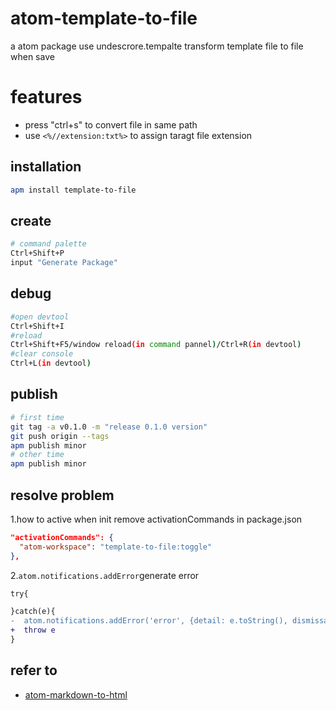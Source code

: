 <!-- not to html -->
# atom-template-to-file

a atom package use undescrore.tempalte transform template file to file when save

# features
- press "ctrl+s" to convert file in same path
- use `<%//extension:txt%>` to assign taragt file extension

## installation

``` bash
apm install template-to-file
```
## create
``` bash
# command palette
Ctrl+Shift+P
input "Generate Package"
```

## debug

``` bash
#open devtool
Ctrl+Shift+I
#reload
Ctrl+Shift+F5/window reload(in command pannel)/Ctrl+R(in devtool)
#clear console
Ctrl+L(in devtool)
```
## publish

``` bash
# first time
git tag -a v0.1.0 -m "release 0.1.0 version"
git push origin --tags
apm publish minor
# other time
apm publish minor
```

## resolve problem
1.how to active when init
remove activationCommands in package.json
``` json
"activationCommands": {
  "atom-workspace": "template-to-file:toggle"
},
```
2.`atom.notifications.addError`generate error
```diff
try{

}catch(e){
-  atom.notifications.addError('error', {detail: e.toString(), dismissable: true});
+  throw e
}
```

## refer to
- [atom-markdown-to-html](https://github.com/huangjinlin/atom-markdown-to-html)
